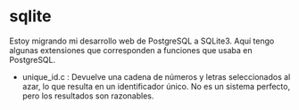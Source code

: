 sqlite
======

Estoy migrando mi desarrollo web de PostgreSQL a SQLite3. Aquí tengo
algunas extensiones que corresponden a funciones que usaba en
PostgreSQL.


* unique_id.c : Devuelve una cadena de números y letras seleccionados
  al azar, lo que resulta en un identificador único. No es un sistema
  perfecto, pero los resultados son razonables.


